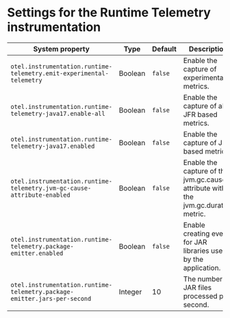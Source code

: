 # Settings for the Runtime Telemetry instrumentation

| System property                                                          | Type    | Default | Description                                                       |
|--------------------------------------------------------------------------|---------|---------|-------------------------------------------------------------------|
| `otel.instrumentation.runtime-telemetry.emit-experimental-telemetry`     | Boolean | `false` | Enable the capture of experimental metrics.                       |
| `otel.instrumentation.runtime-telemetry-java17.enable-all`               | Boolean | `false` | Enable the capture of all JFR based metrics.                      |
| `otel.instrumentation.runtime-telemetry-java17.enabled`                  | Boolean | `false` | Enable the capture of JFR based metrics.                          |
| `otel.instrumentation.runtime-telemetry.jvm-gc-cause-attribute-enabled`  | Boolean | `false` | Enable the capture of the jvm.gc.cause attribute within the jvm.gc.duration metric.
| `otel.instrumentation.runtime-telemetry.package-emitter.enabled`         | Boolean | `false` | Enable creating events for JAR libraries used by the application. |
| `otel.instrumentation.runtime-telemetry.package-emitter.jars-per-second` | Integer | 10      | The number of JAR files processed per second.                     |
